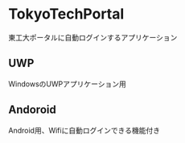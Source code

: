 # TokyoTechPortal
東工大ポータルに自動ログインするアプリケーション
## UWP
WindowsのUWPアプリケーション用
## Andoroid
Android用、Wifiに自動ログインできる機能付き
